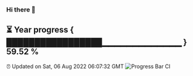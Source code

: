 ### Hi there 👋
⏳ Year progress { █████████████████▁▁▁▁▁▁▁▁▁▁▁▁▁ } 59.52 %
---
⏰ Updated on Sat, 06 Aug 2022 06:07:32 GMT
![Progress Bar CI](https://github.com/Moyi321/Moyi321/workflows/Progress%20Bar%20CI/badge.svg)
